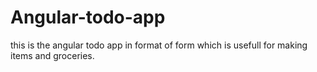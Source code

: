 # Angular-todo-app
this is the angular todo app in format of form which is usefull for making items and groceries.
